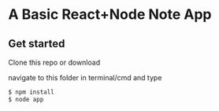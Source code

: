 # A Basic React+Node Note App

## Get started

Clone this repo or download

navigate to this folder in terminal/cmd and type

```sh
$ npm install
$ node app
```